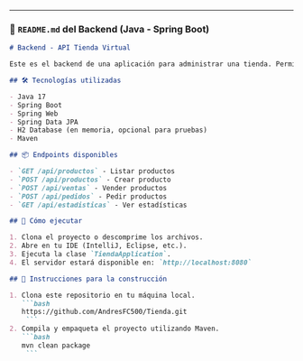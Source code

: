 
---

### 📁 `README.md` del Backend (Java - Spring Boot)

```markdown
# Backend - API Tienda Virtual

Este es el backend de una aplicación para administrar una tienda. Permite registrar productos, procesar ventas y pedidos, y generar estadísticas.

## 🛠️ Tecnologías utilizadas

- Java 17
- Spring Boot
- Spring Web
- Spring Data JPA
- H2 Database (en memoria, opcional para pruebas)
- Maven

## 📦 Endpoints disponibles

- `GET /api/productos` - Listar productos
- `POST /api/productos` - Crear producto
- `POST /api/ventas` - Vender productos
- `POST /api/pedidos` - Pedir productos
- `GET /api/estadisticas` - Ver estadísticas

## 🚀 Cómo ejecutar

1. Clona el proyecto o descomprime los archivos.
2. Abre en tu IDE (IntelliJ, Eclipse, etc.).
3. Ejecuta la clase `TiendaApplication`.
4. El servidor estará disponible en: `http://localhost:8080`

## 📁 Instrucciones para la construcción

1. Clona este repositorio en tu máquina local.
   ```bash
   https://github.com/AndresFC500/Tienda.git
    ```
2. Compila y empaqueta el proyecto utilizando Maven.
   ```bash
   mvn clean package
    ```


